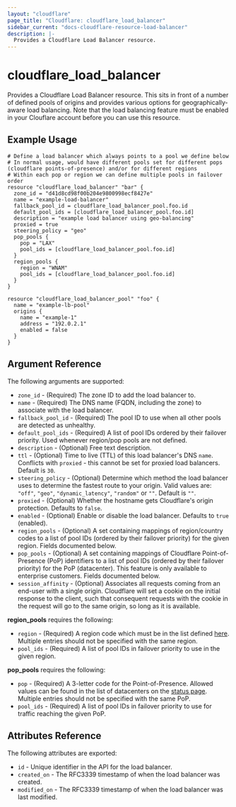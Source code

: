 ```yaml
---
layout: "cloudflare"
page_title: "Cloudflare: cloudflare_load_balancer"
sidebar_current: "docs-cloudflare-resource-load-balancer"
description: |-
  Provides a Cloudflare Load Balancer resource.
---
```


# cloudflare_load_balancer

Provides a Cloudflare Load Balancer resource. This sits in front of a number of defined pools of origins and provides various options for geographically-aware load balancing. Note that the load balancing feature must be enabled in your Clouflare account before you can use this resource.

## Example Usage

```hcl
# Define a load balancer which always points to a pool we define below
# In normal usage, would have different pools set for different pops (cloudflare points-of-presence) and/or for different regions
# Within each pop or region we can define multiple pools in failover order
resource "cloudflare_load_balancer" "bar" {
  zone_id = "d41d8cd98f00b204e9800998ecf8427e"
  name = "example-load-balancer"
  fallback_pool_id = cloudflare_load_balancer_pool.foo.id
  default_pool_ids = [cloudflare_load_balancer_pool.foo.id]
  description = "example load balancer using geo-balancing"
  proxied = true
  steering_policy = "geo"
  pop_pools {
    pop = "LAX"
    pool_ids = [cloudflare_load_balancer_pool.foo.id]
  }
  region_pools {
    region = "WNAM"
    pool_ids = [cloudflare_load_balancer_pool.foo.id]
  }
}

resource "cloudflare_load_balancer_pool" "foo" {
  name = "example-lb-pool"
  origins {
    name = "example-1"
    address = "192.0.2.1"
    enabled = false
  }
}
```

## Argument Reference

The following arguments are supported:

* `zone_id` - (Required) The zone ID to add the load balancer to.
* `name` - (Required) The DNS name (FQDN, including the zone) to associate with the load balancer.
* `fallback_pool_id` - (Required) The pool ID to use when all other pools are detected as unhealthy.
* `default_pool_ids` - (Required) A list of pool IDs ordered by their failover priority. Used whenever region/pop pools are not defined.
* `description` - (Optional) Free text description.
* `ttl` - (Optional) Time to live (TTL) of this load balancer's DNS `name`. Conflicts with `proxied` - this cannot be set for proxied load balancers. Default is `30`.
* `steering_policy` - (Optional) Determine which method the load balancer uses to determine the fastest route to your origin. Valid values  are: `"off"`, `"geo"`, `"dynamic_latency"`, `"random"` or `""`. Default is `""`.
* `proxied` - (Optional) Whether the hostname gets Cloudflare's origin protection. Defaults to `false`.
* `enabled` - (Optional) Enable or disable the load balancer. Defaults to `true` (enabled).
* `region_pools` - (Optional) A set containing mappings of region/country codes to a list of pool IDs (ordered by their failover priority) for the given region. Fields documented below.
* `pop_pools` - (Optional) A set containing mappings of Cloudflare Point-of-Presence (PoP) identifiers to a list of pool IDs (ordered by their failover priority) for the PoP (datacenter). This feature is only available to enterprise customers. Fields documented below.
* `session_affinity` - (Optional) Associates all requests coming from an end-user with a single origin. Cloudflare will set a cookie on the initial response to the client, such that consequent requests with the cookie in the request will go to the same origin, so long as it is available.

**region_pools** requires the following:

* `region` - (Required) A region code which must be in the list defined [here](https://support.cloudflare.com/hc/en-us/articles/115000540888-Load-Balancing-Geographic-Regions). Multiple entries should not be specified with the same region.
* `pool_ids` - (Required) A list of pool IDs in failover priority to use in the given region.

**pop_pools** requires the following:

* `pop` - (Required) A 3-letter code for the Point-of-Presence. Allowed values can be found in the list of datacenters on the [status page](https://www.cloudflarestatus.com/). Multiple entries should not be specified with the same PoP.
* `pool_ids` - (Required) A list of pool IDs in failover priority to use for traffic reaching the given PoP.

## Attributes Reference

The following attributes are exported:

* `id` - Unique identifier in the API for the load balancer.
* `created_on` - The RFC3339 timestamp of when the load balancer was created.
* `modified_on` - The RFC3339 timestamp of when the load balancer was last modified.
